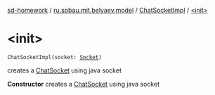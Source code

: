 [sd-homework](../../index.md) / [ru.spbau.mit.belyaev.model](../index.md) / [ChatSocketImpl](index.md) / [&lt;init&gt;](.)

# &lt;init&gt;

`ChatSocketImpl(socket: `[`Socket`](http://docs.oracle.com/javase/6/docs/api/java/net/Socket.html)`)`

creates a [ChatSocket](../-chat-socket/index.md) using java socket

**Constructor**
creates a [ChatSocket](../-chat-socket/index.md) using java socket

